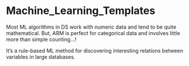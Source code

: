 # Machine_Learning_Templates

Most ML algorithms in DS work with numeric data and tend to be quite mathematical. But, ARM is perfect for categorical data and involves little more than simple counting...!

It’s a rule-based ML method for discovering interesting relations between variables in large databases.
